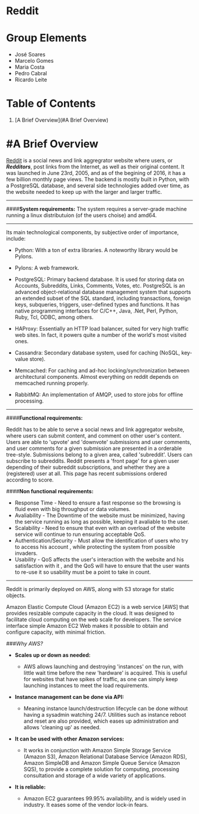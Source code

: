 # **Reddit** 

Group Elements
==================

 - José Soares
 - Marcelo Gomes
 - Maria Costa
 - Pedro Cabral
 - Ricardo Leite


Table of Contents
==================
1. [A Brief Overview](#A Brief Overview)


#**A Brief Overview**
===================

[Reddit](https://reddit.com) is a social news and link aggregrator website where users, or ***Redditors***, post links from the Internet, as well as  their original content. 
It was launched in June 23rd, 2005, and as of the begining of 2016, it has a few billion monthly page views.
The backend is mostly built in Python, with a PostgreSQL database, and several side technologies added over time, as the website needed to keep up with the larger and larger traffic.


----------
####**System requirements:**
 The system requires a server-grade machine running a linux distributuion (of the users choise) and amd64.


----------
Its main technological components, by subjective order of importance, include:

 - Python: With a ton of extra libraries. A noteworthy library would be Pylons.

 -  Pylons: A web framework.

 -  PostgreSQL: Primary backend database. It is used for storing data on Accounts, Subreddits, Links, Comments, Votes, etc. 
PostgreSQL is an advanced object-relational database management system that supports an extended subset of the SQL standard, including transactions, foreign keys, subqueries, triggers, user-defined types and functions. It has native programming interfaces for C/C++, Java, .Net, Perl, Python, Ruby, Tcl, ODBC, among others.

 - HAProxy: Essentially an HTTP load balancer, suited for very high traffic web sites. In fact, it powers quite a number of the world's most visited ones.
 
 - Cassandra: Secondary database system, used for caching (NoSQL, key-value store).
 
 - Memcached: For caching and ad-hoc locking/synchronization between architectural components. Almost everything on reddit depends on memcached running properly.

 - RabbitMQ: An implementation of AMQP, used to store jobs for offline processing.


----------

####**Functional requirements:**

Reddit has to be able to serve a social news and link aggregator website, where users can submit content, and comment on other user's content.
Users are able to 'upvote' and 'downvote' submissions and user comments, and user comments for a given submission are presented in a orderable tree-style. Submissions belong to a given area, called 'subreddit'. Users can subscribe to subreddits.
Reddit presents a 'front page' for a given user depending of their subreddit subscriptions, and whether they are a (registered) user at all. This page has recent submissions ordered according to score.

####**Non functional requirements:**

- Response Time - Need to ensure a fast response so the  browsing is fluid even with big throughput or data volumes.
- Avaliability - The Downtime of the website must be minimized, having the service running as long as possible, keeping it avaliable to the user.
- Scalability - Need to ensure that even with an overload of the website service will continue to run ensuring acceptable QoS.
- Authentication/Security - Must allow the identification of users who try to access his account , while protecting the system from possible invaders.
- Usability - QoS affects the user's interaction with the website and his satisfaction with it , and the QoS will have to ensure that the user wants to re-use it so usability must be a point to take in count.


----------


Reddit is primarily deployed on AWS, along with S3 storage for static objects.

Amazon Elastic Compute Cloud (Amazon EC2) is a web service [AWS] that provides resizable compute capacity in the cloud. 
It was designed to facilitate cloud computing on the web scale for developers. The service interface simple Amazon EC2 Web makes it possible to obtain and configure capacity, with minimal friction.

###*Why AWS?*

 - **Scales up or down as needed:**
	 * AWS allows launching and destroying 'instances' on the run, with little wait time before the new 'hardware' is acquired. This is useful for websites that have spikes of traffic, as one can simply keep launching instances to meet the load requirements.
	 
 - **Instance management can be done via API:**
	* Meaning instance launch/destruction lifecycle can be done without having a sysadmin watching 24/7. Utilities such as instance reboot and reset are also provided, which eases up administration and allows 'cleaning up' as needed.

 - **It can be used with other Amazon services:**
	* It works in conjunction with Amazon Simple Storage Service (Amazon S3), Amazon Relational Database Service (Amazon RDS), 
Amazon SimpleDB and Amazon Simple Queue Service (Amazon SQS), to provide a complete solution for computing, processing consultation and storage of a wide variety of applications.

 - **It is reliable:**
	* Amazon EC2 guarantees 99.95% availability, and is widely used in industry. It eases some of the vendor lock-in fears.

